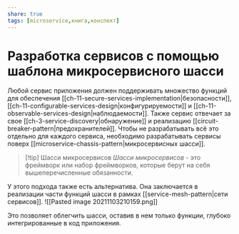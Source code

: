 ```yaml
---
share: true
tags: [microservice,книга,конспект]
---
```

# Разработка сервисов с помощью шаблона микросервисного шасси
Любой сервис приложения должен поддерживать множество функций для обеспечения [[ch-11-secure-services-implementation|безопасности]], [[ch-11-configurable-services-design|конфигурируемости]] и [[ch-11-observable-services-design|наблюдаемости]]. Также сервис отвечает за свое [[ch-3-service-discovery|обнаружение]] и реализацию [[circuit-breaker-pattern|предохранителей]]. Чтобы не разрабатывать всё это отдельно для каждого сервиса, необходимо разрабатывать сервисы поверх [[microservice-chassis-pattern|микросервисных шасси]]. 

> [!tip] Шасси микросервисов
> *Шасси микросервисов* - это фреймворк или набор фреймворков, которые берут на себя вышеперечисленные обязанности.

У этого подхода также есть альтернатива. Она заключается в реализации части функций шасси в рамках [[service-mesh-pattern|сети сервисов]].
![[Pasted image 20211103210159.png]]

Это позволяет облегчить шасси, оставив в нем только функции, глубоко интегрированные в код приложения.